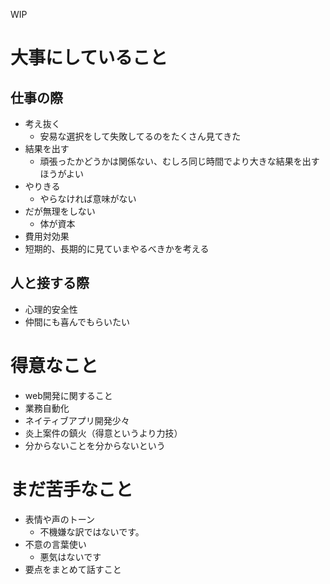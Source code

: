 WIP

# 大事にしていること
## 仕事の際
- 考え抜く
  - 安易な選択をして失敗してるのをたくさん見てきた
- 結果を出す
  - 頑張ったかどうかは関係ない、むしろ同じ時間でより大きな結果を出すほうがよい
- やりきる
  - やらなければ意味がない
- だが無理をしない
  - 体が資本
- 費用対効果
 - 短期的、長期的に見ていまやるべきかを考える

## 人と接する際
- 心理的安全性
- 仲間にも喜んでもらいたい

# 得意なこと
- web開発に関すること
- 業務自動化
- ネイティブアプリ開発少々
- 炎上案件の鎮火（得意というより力技）
- 分からないことを分からないという

# まだ苦手なこと
- 表情や声のトーン
  - 不機嫌な訳ではないです。
- 不意の言葉使い
  - 悪気はないです
- 要点をまとめて話すこと
